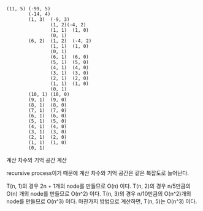     (11, 5) (-99, 5)
            (-14, 4)
            (1, 3)  (-9, 3)
                    (1, 2)(-4, 2)
                    (1, 1)  (1, 0)
                    (0, 1)
            (6, 2)  (1, 2)  (-4, 2)
                    (1, 1)  (1, 0)
                    (0, 1)
                    (6, 1)  (6, 0)
                    (5, 1)  (5, 0)
                    (4, 1)  (4, 0)
                    (3, 1)  (3, 0)
                    (2, 1)  (2, 0)
                    (1, 1)  (1, 0)
                    (0, 1)
            (10, 1)	(10, 0)
            (9, 1)	(9, 0)
            (8, 1)	(8, 0)
            (7, 1)	(7, 0)
            (6, 1)	(6, 0)
            (5, 1)	(5, 0)
            (4, 1)	(4, 0)
            (3, 1)	(3, 0)
            (2, 1)	(2, 0)
            (1, 1)	(1, 0)
            (0, 1)

계산 차수와 기억 공간 계산

recursive process이기 때문에 계산 차수와 기억 공간은 같은 복잡도로 늘어난다.

T(n, 1)의 경우 2n + 1개의 node를 만들므로 O(n) 이다.
T(n, 2)의 경우 n/5만큼의 O(n) 개의 node를 만들므로 O(n^2) 이다.
T(n, 3)의 경우 n/10만큼의 O(n^2)개의 node를 만들므로 O(n^3) 이다.
마찬가지 방법으로 계산하면, T(n, 5)는 O(n^3) 이다.
